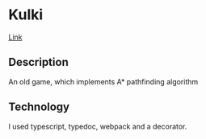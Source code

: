 # Kulki
[Link](https://kulki.netlify.app/)

## Description
An old game, which implements A* pathfinding algorithm

## Technology
I used typescript, typedoc, webpack and a decorator.
